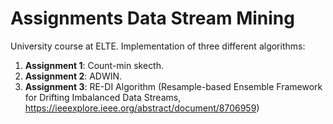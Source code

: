 # Assignments Data Stream Mining
 
University course at ELTE. Implementation of three different algorithms:

  1. **Assignment 1**: Count-min skecth.
  2. **Assignment 2**: ADWIN.
  3. **Assignment 3**: RE-DI Algorithm (Resample-based Ensemble Framework for
Drifting Imbalanced Data Streams, https://ieeexplore.ieee.org/abstract/document/8706959)
